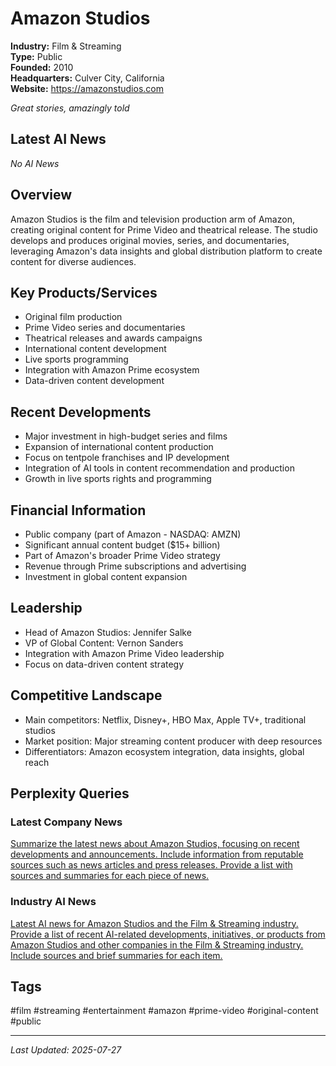 # Amazon Studios

**Industry:** Film & Streaming  
**Type:** Public  
**Founded:** 2010  
**Headquarters:** Culver City, California  
**Website:** https://amazonstudios.com

*Great stories, amazingly told*

## Latest AI News

*No AI News*

## Overview
Amazon Studios is the film and television production arm of Amazon, creating original content for Prime Video and theatrical release. The studio develops and produces original movies, series, and documentaries, leveraging Amazon's data insights and global distribution platform to create content for diverse audiences.

## Key Products/Services
- Original film production
- Prime Video series and documentaries
- Theatrical releases and awards campaigns
- International content development
- Live sports programming
- Integration with Amazon Prime ecosystem
- Data-driven content development

## Recent Developments
- Major investment in high-budget series and films
- Expansion of international content production
- Focus on tentpole franchises and IP development
- Integration of AI tools in content recommendation and production
- Growth in live sports rights and programming

## Financial Information
- Public company (part of Amazon - NASDAQ: AMZN)
- Significant annual content budget ($15+ billion)
- Part of Amazon's broader Prime Video strategy
- Revenue through Prime subscriptions and advertising
- Investment in global content expansion

## Leadership
- Head of Amazon Studios: Jennifer Salke
- VP of Global Content: Vernon Sanders
- Integration with Amazon Prime Video leadership
- Focus on data-driven content strategy

## Competitive Landscape
- Main competitors: Netflix, Disney+, HBO Max, Apple TV+, traditional studios
- Market position: Major streaming content producer with deep resources
- Differentiators: Amazon ecosystem integration, data insights, global reach

## Perplexity Queries
### Latest Company News
[Summarize the latest news about Amazon Studios, focusing on recent developments and announcements. Include information from reputable sources such as news articles and press releases. Provide a list with sources and summaries for each piece of news.](https://www.perplexity.ai/search/summarize-the-latest-news-about-amazon-studios-focusing-on-recent-developments-and-announcements-include-information-from-reputable-sources-such-as-news-articles-and-press-releases-provide-a-list-with-sources-and-summaries-for-each-piece-of-news)

### Industry AI News
[Latest AI news for Amazon Studios and the Film & Streaming industry. Provide a list of recent AI-related developments, initiatives, or products from Amazon Studios and other companies in the Film & Streaming industry. Include sources and brief summaries for each item.](https://www.perplexity.ai/search/latest-ai-news-for-amazon-studios-and-the-film-streaming-industry-provide-a-list-of-recent-ai-related-developments-initiatives-or-products-from-amazon-studios-and-other-companies-in-the-film-streaming-industry-include-sources-and-brief-summaries-for-each-item)

## Tags
#film #streaming #entertainment #amazon #prime-video #original-content #public

---
*Last Updated: 2025-07-27*